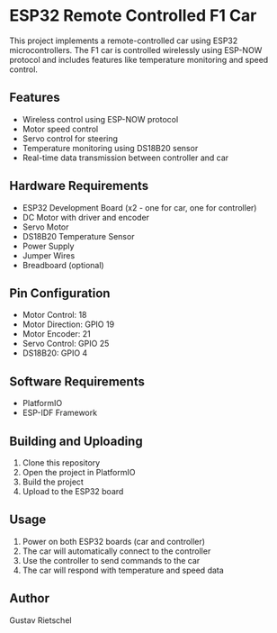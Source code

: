 # ESP32 Remote Controlled F1 Car

This project implements a remote-controlled car using ESP32 microcontrollers. The F1 car is controlled wirelessly using ESP-NOW protocol and includes features like temperature monitoring and speed control.

## Features

- Wireless control using ESP-NOW protocol
- Motor speed control
- Servo control for steering
- Temperature monitoring using DS18B20 sensor
- Real-time data transmission between controller and car

## Hardware Requirements

- ESP32 Development Board (x2 - one for car, one for controller)
- DC Motor with driver and encoder 
- Servo Motor
- DS18B20 Temperature Sensor
- Power Supply
- Jumper Wires
- Breadboard (optional)

## Pin Configuration

- Motor Control: 18
- Motor Direction: GPIO 19
- Motor Encoder: 21
- Servo Control: GPIO 25
- DS18B20: GPIO 4

## Software Requirements

- PlatformIO
- ESP-IDF Framework


## Building and Uploading

1. Clone this repository
2. Open the project in PlatformIO
3. Build the project
4. Upload to the ESP32 board

## Usage

1. Power on both ESP32 boards (car and controller)
2. The car will automatically connect to the controller
3. Use the controller to send commands to the car
4. The car will respond with temperature and speed data


## Author

Gustav Rietschel

